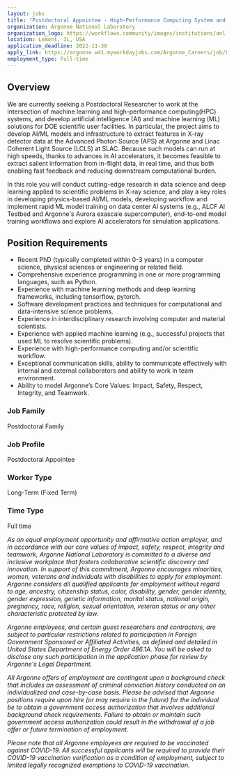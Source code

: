 ```yaml
---
layout: jobs
title: "Postdoctoral Appointee - High-Performance Computing System and AI for X-Ray Science"
organization: Argonne National Laboratory
organization_logo: https://workflows.community/images/institutions/anl.png
location: Lemont, IL, USA
application_deadline: 2022-11-30
apply_link: https://argonne.wd1.myworkdayjobs.com/Argonne_Careers/job/Lemont-IL-USA/Postdoctoral-Appointee---High-Performance-Computing-System-and-AI-for-X-Ray-Science_413177
employment_type: Full-time
---
```


## Overview

We are currently seeking a Postdoctoral Researcher to work at the intersection of machine learning and high-performance computing(HPC) systems, and develop artificial intelligence (AI) and machine learning (ML) solutions for DOE scientific user facilities. In particular, the project aims to develop AI/ML models and infrastructure to extract  features in X-ray detector data at the Advanced Photon Source (APS) at Argonne and Linac Coherent Light Source (LCLS) at SLAC. Because such models can run at high speeds, thanks to advances in AI  accelerators, it becomes feasible to extract salient information from in-flight data, in real time, and thus both enabling fast feedback and reducing downstream computational burden.

In this role you will conduct cutting-edge research in data science and deep learning applied to scientific problems in X-ray science, and play a key roles in developing physics-based AI/ML models, developing workflow and implement rapid ML model training on data center AI systems (e.g., ALCF AI Testbed and Argonne's Aurora exascale supercomputer), end-to-end model training workflows and explore AI accelerators for simulation applications.

## Position Requirements

- Recent PhD (typically completed within 0-3 years) in a computer science, physical sciences or engineering or related field.
- Comprehensive experience programming in one or more programming languages, such as Python.
- Experience with machine learning methods and deep learning frameworks, including tensorflow, pytorch.
- Software development practices and techniques for computational and data-intensive science problems.
- Experience in interdisciplinary research involving computer and material scientists.
- Experience with applied machine learning (e.g., successful projects that used ML to resolve scientific problems).
- Experience with high-performance computing and/or scientific workflow.
- Exceptional communication skills, ability to communicate effectively with internal and external collaborators and ability to work in team environment.
- Ability to model Argonne’s Core Values: Impact, Safety, Respect, Integrity, and Teamwork.

### Job Family

Postdoctoral Family

### Job Profile

Postdoctoral Appointee

### Worker Type

Long-Term (Fixed Term)

### Time Type

Full time

_As an equal employment opportunity and affirmative action employer, and in accordance with our core values of impact, safety, respect, integrity and teamwork, Argonne National Laboratory is committed to a diverse and inclusive workplace that fosters collaborative scientific discovery and innovation. In support of this commitment, Argonne encourages minorities, women, veterans and individuals with disabilities to apply for employment. Argonne considers all qualified applicants for employment without regard to age, ancestry, citizenship status, color, disability, gender, gender identity, gender expression, genetic information, marital status, national origin, pregnancy, race, religion, sexual orientation, veteran status or any other characteristic protected by law._

_Argonne employees, and certain guest researchers and contractors, are subject to particular restrictions related to participation in Foreign Government Sponsored or Affiliated Activities, as defined and detailed in United States Department of Energy Order 486.1A. You will be asked to disclose any such participation in the application phase for review by Argonne's Legal Department._

_All Argonne offers of employment are contingent upon a background check that includes an assessment of criminal conviction history conducted on an individualized and case-by-case basis.  Please be advised that Argonne positions require upon hire (or may require in the future) for the individual be to obtain a government access authorization that involves additional background check requirements.  Failure to obtain or maintain such government access authorization could result in the withdrawal of a job offer or future termination of employment._

_Please note that all Argonne employees are required to be vaccinated against COVID-19. All successful applicants will be required to provide their COVID-19 vaccination verification as a condition of employment, subject to limited legally recognized exemptions to COVID-19 vaccination._